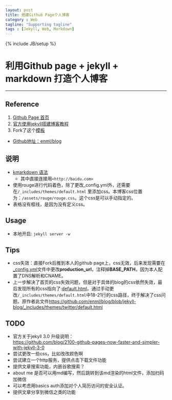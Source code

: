 ```yaml
---
layout: post
title: 搭建Github Page个人博客
category : Web
tagline: "Supporting tagline"
tags : [Jekyll, Web, Markdown]
---
```

{% include JB/setup %}
# 利用Github page + jekyll + markdown 打造个人博客
---

## Reference
1. [Github Page 首页](https://pages.github.com/])
2. [官方使用jekyll搭建博客教程](https://help.github.com/articles/using-jekyll-as-a-static-site-generator-with-github-pages/)
3. Fork了这个[模板](http://enml.github.io/site/)
  + [Github地址：enml/blog](https://github.com/enml/blog/tree/jekyll-blog)

## 说明
- [kmarkdown 语法](http://platinhom.github.io/2015/11/06/Kramdown-note/)
  - 其中直接连接用`<http://baidu.com>`
- 使用rouge进行代码着色，除了更改_config.yml外，还需要在`/_includes/themes/default.html`
里添加css。本博客css位置为：`/assets/rouge/rouge.css`。这个css是可以手动指定的。
- 表格没有框线，是因为没有定义css。


## Usage
- 本地开启: `jekyll server -w`

## Tips
- css失效：直接Fork后推到本人的github page上，css无效，后来发现需要在[_config.yml](https://github.com/quantumlaser/quantumlaser.github.io/blob/master/_config.yml)文件中更改**production_url**，注释掉**BASE_PATH**，因为本人配置了DNS解析和CNAME。
- 上一步解决了首页的css失效问题，但是对于具体的blog的css依然失效，最后发现所有的css指向了:[default.html](https://github.com/quantumlaser/quantumlaser.github.io/blob/master/_includes/themes/twitter/default.html)。通过手动更改`/_includes/themes/default.html`中18-21行的css路径，终于解决了css问题。原作者此文件<https://github.com/enml/blog/blob/jekyll-blog/_includes/themes/twitter/default.html>

## TODO
- 官方关于jekyll 3.0 升级说明：        
   <https://github.com/blog/2100-github-pages-now-faster-and-simpler-with-jekyll-3-0>
- 尝试更改一些css，比如改改颜色啊
- 尝试建立一个http服务，提供点击下载文件功能
- 提供文章搜索功能，内嵌谷歌搜索？
- about me 是否可以用md编写，然后跳转到该md渲染的html文件，添加扫码加微信
- 可以考虑用basics auth添加对个人简历访问的安全认证。
- 提供文章分享到微信之类的功能
